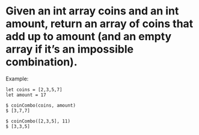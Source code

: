 # Given an int array coins and an int amount, return an array of coins that add up to amount (and an empty array if it’s an impossible combination).


Example:
```
let coins = [2,3,5,7]
let amount = 17

$ coinCombo(coins, amount)
$ [3,7,7]

$ coinCombo([2,3,5], 11)
$ [3,3,5]

```

